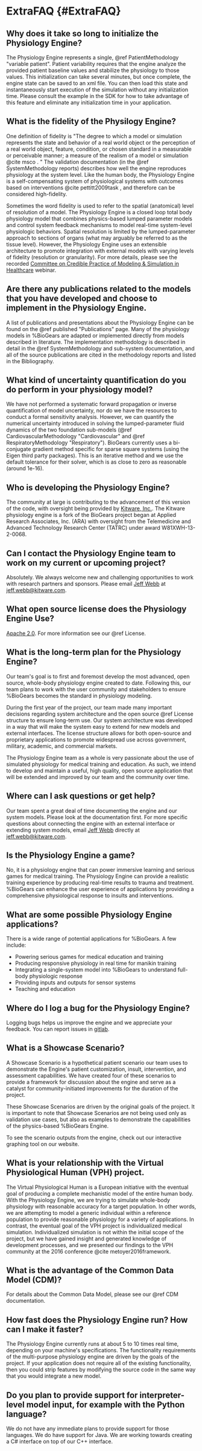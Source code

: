 ExtraFAQ {#ExtraFAQ}
============

## Why does it take so long to initialize the Physiology Engine?
The Physiology Engine represents a single, @ref PatientMethodology "variable patient". 
Patient variability requires that the engine analyze the provided patient baseline values and stabilize the physiology to those values. 
This initialization can take several minutes, but once complete, the engine state can be saved to an xml file.
You can then load this state and instantaneously start execution of the simulation without any initialization time.
Please consult the example in the SDK for how to take advantage of this feature and eliminate any initialization time in your application.

## What is the fidelity of the Physilogy Engine?
One definition of fidelity is "The degree to which a model or simulation represents the state and 
behavior of a real world object or the perception of a real world object, feature, condition, or chosen 
standard in a measurable or perceivable manner; a measure of the realism of a model or simulation @cite msco . " 
The validation documentation (in the @ref SystemMethodology reports) describes how well the engine 
reproduces physiology at the system level. Like the human body, the Physiology Engine is a self-compensating system of 
physiological systems with outcomes based on interventions @cite pettitt2009task , and therefore can be considered high-fidelity.

Sometimes the word fidelity is used to refer to the spatial (anatomical) level of resolution of a model. 
The Physiology Engine is a closed loop 
total body physiology model that combines physics-based lumped parameter models 
and control system feedback mechanisms to model real-time system-level 
physiologic behaviors. Spatial resolution is limited by the lumped-parameter approach 
to sections of organs (what may arguably be referred to as the tissue level). However, the Physiology Engine
uses an extensible architecture to promote integration with external models with varying levels of 
fidelity (resolution or granularity). For more details, please see the recorded [Committee on Credible Practice of Modeling & Simulation 
in Healthcare](https://simtk.org/projects/cpms/ "CPMS") webinar.

## Are there any publications related to the models that you have developed and choose to implement in the Physiology Engine.
A list of publications and presentations about the Physiology Engine can be found on the @ref published "Publications" page. 
Many of the physiology models in %BioGears are adapted or implemented directly from models described in literature. 
The implementation methodology is described in detail in the @ref SystemMethodology and sub-system documentation, and 
all of the source publications are cited in the methodology reports and listed in the Bibliography.

## What kind of uncertainty quantification do you do perform in your physiology model?
We have not performed a systematic forward propagation or inverse quantification of model uncertainty, 
nor do we have the resources to conduct a formal sensitivity analysis. However, we can quantify the numerical 
uncertainty introduced in solving the lumped-parameter fluid dynamics of the two foundation sub-models 
(@ref CardiovascularMethodology "Cardiovascular" and @ref RespiratoryMethodology "Respiratory"). BioGears currently uses a bi-conjugate 
gradient method specific for sparse square systems (using the Eigen third party packages). This is an 
iterative method and we use the default tolerance for their solver, which is as close to zero as reasonable (around 1e-16). 

## Who is developing the Physiology Engine?
The community at large is contributing to the advancement of this version of the code, with oversight being provided by <a href="https://www.kitware.com/">Kitware, Inc.</a>.  The Kitware physiology engine is a fork of the BioGears project began at Applied Research Associates, Inc. (ARA) with oversight from the Telemedicine and Advanced Technology Research Center (TATRC) under award W81XWH-13-2-0068.  

## Can I contact the Physiology Engine team to work on my current or upcoming project?
Absolutely. We always welcome new and challenging opportunities to 
work with research partners and sponsors. Please email <a href="https://www.kitware.com/jeff-webb/">Jeff Webb</a> at jeff.webb@kitware.com.

## What open source license does the Physiology Engine Use?
<a href="https://www.apache.org/licenses/LICENSE-2.0.html">Apache 2.0</a>. For more information see our @ref License.

## What is the long-term plan for the Physiology Engine?
Our team's goal is to first and foremost develop the most advanced, 
open source, whole-body physiology engine created to date. Following this,
our team plans to work with the user community and stakeholders to ensure 
%BioGears becomes the standard in physiology modeling.

During the first year of the project, our team made many important decisions 
regarding system architecture and the open source @ref License structure to ensure 
long-term use. Our system architecture was developed in a way that will make 
the system easy to extend for new models and external interfaces. The license 
structure allows for both open-source and proprietary applications to promote 
widespread use across government, military, academic, and commercial markets.

The Physiology Engine team as a whole is very passionate about the use of simulated 
physiology for medical training and education. As such, we intend to develop 
and maintain a useful, high quality, open source application that will be 
extended and improved by our team and the community over time.

## Where can I ask questions or get help?
Our team spent a great deal of time documenting the engine and our 
system models. Please look at the documentation first. For more specific questions about connecting the engine 
with an external interface or extending system models, email <a href="https://www.kitware.com/jeff-webb/">Jeff Webb</a> directly at jeff.webb@kitware.com.

## Is the Physiology Engine a game?
No, it is a physiology engine that can power immersive 
learning and serious games for medical training. The Physiology 
Engine can provide a realistic training experience by producing real-time 
results to trauma and treatment. %BioGears can enhance the user experience of applications 
by providing a comprehensive physiological response to insults and interventions.

## What are some possible Physiology Engine applications?
There is a wide range of potential applications for %BioGears. A few include:
- Powering serious games for medical education and training
- Producing responsive physiology in real time for manikin training
- Integrating a single-system model into %BioGears to understand full-body physiologic response
- Providing inputs and outputs for sensor systems
- Teaching and education
	
## Where do I log a bug for the Physiology Engine?
Logging bugs helps us improve the engine and we appreciate your 
feedback. You can report issues in <a href="https://gitlab.kitware.com/physiology/engine/issues">gitlab</a>.

## What is a Showcase Scenario?
A Showcase Scenario is a hypothetical patient scenario our team uses to 
demonstrate the Engine's patient customization, insult, intervention, 
and assessment capabilities. We have created four of these scenarios to provide a 
framework for discussion about the engine and serve as a catalyst for 
community-initiated improvements for the duration of the project.

These Showcase Scenarios are driven by the original goals of the project. 
It is important to note that Showcase Scenarios are not being used only as 
validation use cases, but also as examples to demonstrate the capabilities 
of the physics-based %BioGears Engine.

To see the scenario outputs from the engine, check out our interactive graphing 
tool on our website.

## What is your relationship with the Virtual Physiological Human (VPH) project.
The Virtual Physiological Human is a European initiative with the eventual goal of producing a complete 
mechanistic model of the entire human body. With the Physiology Engine, we are trying to simulate whole-body physiology 
with reasonable accuracy for a target population. In other words, we are attempting to model a generic 
individual within a reference population to provide reasonable physiology for a variety of applications. 
In contrast, the eventual goal of the VPH project is individualized 
medical simulation. Individualized simulation is not within the initial scope of the project, 
but we have gained insight and generated knowledge of development processes, and we presented our findings 
to the VPH community at the 2016 conference @cite metoyer2016framework.

## What is the advantage of the Common Data Model (CDM)?
For details about the Common Data Model, please see our @ref CDM documentation.

## How fast does the Physiology Engine run? How can I make it faster?
The Physiology Engine currently runs at about 5 to 10 times real time, depending on your machine's specifications. The functionality requirements of the multi-purpose physiology 
engine are driven by the goals of the project. If your application does not require all of the existing functionality, 
then you could strip features by modifying the source code in the same way that you would integrate a new model.

## Do you plan to provide support for interpreter-level model input, for example with the Python language?
We do not have any immediate plans to provide support for those languages. 
We do have support for Java. We are working towards creating a C# interface on top of our C++ interface.

 







 






